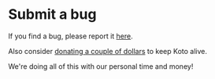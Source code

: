 # Submit a bug

If you find a bug, please report it [here](https://github.com/mreider/koto/issues).

Also consider [donating a couple of dollars](https://gf.me/u/x738p6) to keep Koto alive.

We're doing all of this with our personal time and money!
